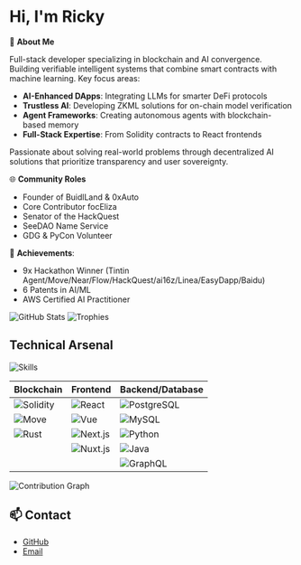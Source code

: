 # Hi, I'm Ricky

👋 **About Me**

Full-stack developer specializing in blockchain and AI convergence. Building verifiable intelligent systems that combine smart contracts with machine learning. Key focus areas:

- **AI-Enhanced DApps**: Integrating LLMs for smarter DeFi protocols
- **Trustless AI**: Developing ZKML solutions for on-chain model verification
- **Agent Frameworks**: Creating autonomous agents with blockchain-based memory
- **Full-Stack Expertise**: From Solidity contracts to React frontends

Passionate about solving real-world problems through decentralized AI solutions that prioritize transparency and user sovereignty.

🌐 **Community Roles**
- Founder of BuidlLand & 0xAuto
- Core Contributor focEliza
- Senator of the HackQuest
- SeeDAO Name Service
- GDG & PyCon Volunteer

🚀 **Achievements**:
- 9x Hackathon Winner (Tintin Agent/Move/Near/Flow/HackQuest/ai16z/Linea/EasyDapp/Baidu)
- 6 Patents in AI/ML
- AWS Certified AI Practitioner

![GitHub Stats](https://github-readme-stats.vercel.app/api?username=veithly&show_icons=true&theme=radical&count_private=true)
![Trophies](https://github-profile-trophy.vercel.app/?username=veithly&theme=onedark&no-frame=true&margin-w=15)

## Technical Arsenal

![Skills](https://skillicons.dev/icons?i=solidity,rust,react,vue,nextjs,nuxtjs,postgresql,mysql,graphql,python,java)

| **Blockchain**         | **Frontend**            | **Backend/Database**     |
|------------------------|-------------------------|--------------------------|
| ![Solidity](https://img.shields.io/badge/Solidity-Expert-363636?style=flat&logo=solidity) | ![React](https://img.shields.io/badge/React-Expert-61DAFB?style=flat&logo=react) | ![PostgreSQL](https://img.shields.io/badge/PostgreSQL-Advanced-4169E1?style=flat&logo=postgresql) |
| ![Move](https://img.shields.io/badge/Move-Proficient-4A154B?style=flat&logo=libra) | ![Vue](https://img.shields.io/badge/Vue.js-Expert-4FC08D?style=flat&logo=vuedotjs) | ![MySQL](https://img.shields.io/badge/MySQL-Advanced-4479A1?style=flat&logo=mysql) |
| ![Rust](https://img.shields.io/badge/Rust-Proficient-000000?style=flat&logo=rust) | ![Next.js](https://img.shields.io/badge/Next.js-Advanced-000000?style=flat&logo=nextdotjs) | ![Python](https://img.shields.io/badge/Python-Advanced-3776AB?style=flat&logo=python) |
|                        | ![Nuxt.js](https://img.shields.io/badge/Nuxt.js-Advanced-00DC82?style=flat&logo=nuxtdotjs) | ![Java](https://img.shields.io/badge/Java-Advanced-007396?style=flat&logo=openjdk) |
|                        |                         | ![GraphQL](https://img.shields.io/badge/GraphQL-Intermediate-E10098?style=flat&logo=graphql) |

![Contribution Graph](https://github-readme-activity-graph.vercel.app/graph?username=veithly&theme=react-dark&hide_border=true&area=true)

## 📫 Contact
- [GitHub](https://github.com/veithly)
- [Email](mailto:veithly@live.com)


